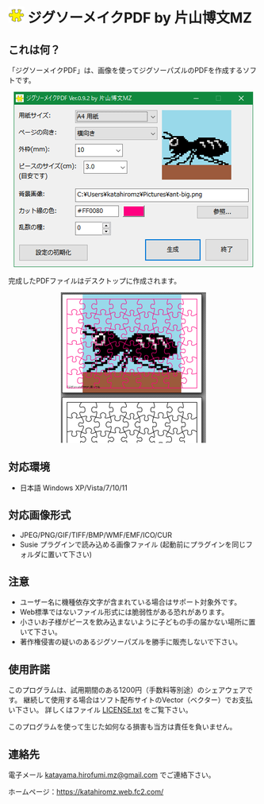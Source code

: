 ﻿# ![](img/icon.png) ジグソーメイクPDF by 片山博文MZ

## これは何？

「ジグソーメイクPDF」は、画像を使ってジグソーパズルのPDFを作成するソフトです。

<p align="center">
	<img src="img/screenshot.png" alt="[スクリーンショット]" />
</p>

完成したPDFファイルはデスクトップに作成されます。

<p align="center">
	<img src="img/screenshot2.png" alt="[スクリーンショット]" />
</p>

## 対応環境

- 日本語 Windows XP/Vista/7/10/11

## 対応画像形式

- JPEG/PNG/GIF/TIFF/BMP/WMF/EMF/ICO/CUR
- Susie プラグインで読み込める画像ファイル (起動前にプラグインを同じフォルダに置いて下さい)

## 注意

- ユーザー名に機種依存文字が含まれている場合はサポート対象外です。
- Web標準ではないファイル形式には脆弱性がある恐れがあります。
- 小さいお子様がピースを飲み込まないように子どもの手の届かない場所に置いて下さい。
- 著作権侵害の疑いのあるジグソーパズルを勝手に販売しないで下さい。

## 使用許諾

このプログラムは、試用期間のある1200円（手数料等別途）のシェアウェアです。
継続して使用する場合はソフト配布サイトのVector（ベクター）でお支払い下さい。
詳しくはファイル [LICENSE.txt](LICENSE.txt) をご覧下さい。

このプログラムを使って生じた如何なる損害も当方は責任を負いません。

## 連絡先

電子メール katayama.hirofumi.mz@gmail.com でご連絡下さい。

ホームページ：https://katahiromz.web.fc2.com/
